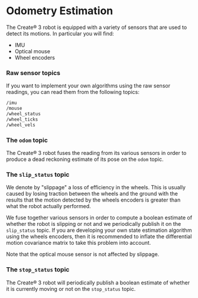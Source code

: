 # Odometry Estimation

The Create® 3 robot is equipped with a variety of sensors that are used to detect its motions.
In particular you will find:

 - IMU
 - Optical mouse
 - Wheel encoders

### Raw sensor topics

If you want to implement your own algorithms using the raw sensor readings, you can read them from the following topics:

```bash
/imu
/mouse
/wheel_status
/wheel_ticks
/wheel_vels
```

### The `odom` topic

The Create® 3 robot fuses the reading from its various sensors in order to produce a dead reckoning estimate of its pose on the `odom` topic.

### The `slip_status` topic

We denote by "slippage" a loss of efficiency in the wheels.
This is usually caused by losing traction between the wheels and the ground with the results that the motion detected by the wheels encoders is greater than what the robot actually performed.

We fuse together various sensors in order to compute a boolean estimate of whether the robot is slipping or not and we periodically publish it on the `slip_status` topic.
If you are developing your own state estimation algorithm using the wheels encoders, then it is recommended to inflate the differential motion covariance matrix to take this problem into account.

Note that the optical mouse sensor is not affected by slippage.

### The `stop_status` topic

The Create® 3 robot will periodically publish a boolean estimate of whether it is currently moving or not on the `stop_status` topic.

[^1]: All trademarks mentioned are the property of their respective owners.
